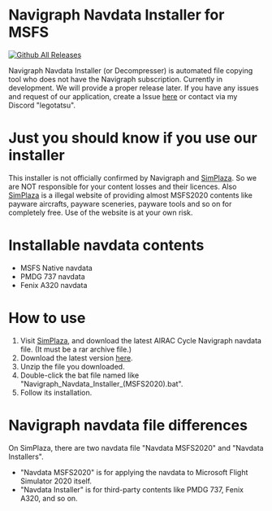 # Navigraph Navdata Installer for MSFS
 [![Github All Releases](https://img.shields.io/github/downloads/Legotatsu1985/Navigraph-Navdata-Installer-for-MSFS/total
)](https://github.com/Legotatsu1985/Navigraph-Navdata-Installer-for-MSFS/releases)
 
 Navigraph Navdata Installer (or Decompresser) is automated file copying tool who does not have the Navigraph subscription.
 Currently in development. We will provide a proper release later.
 If you have any issues and request of our application, create a Issue [here](https://github.com/Legotatsu1985/Navigraph-Navdata-Installer-for-MSFS/issues) or contact via my Discord "legotatsu".

# Just you should know if you use our installer
 This installer is not officially confirmed by Navigraph and [SimPlaza](https://simplaza.org/). So we are NOT responsible for your content losses and their licences.
 Also [SimPlaza](https://simplaza.org/) is a illegal website of providing almost MSFS2020 contents like payware aircrafts, payware sceneries, payware tools and so on for completely free. Use of the website is at your own risk.

# Installable navdata contents
 - MSFS Native navdata
 - PMDG 737 navdata
 - Fenix A320 navdata

# How to use
 1. Visit [SimPlaza](https://simplaza.org/?s=Navigraph), and download the latest AIRAC Cycle Navigraph navdata file. (It must be a rar archive file.)
 2. Download the latest version [here](https://github.com/Legotatsu1985/Navigraph-Navdata-Installer-for-MSFS/releases).
 3. Unzip the file you downloaded.
 4. Double-click the bat file named like "Navigraph_Navdata_Installer_(MSFS2020).bat".
 5. Follow its installation.

# Navigraph navdata file differences
 On SimPlaza, there are two navdata file "Navdata MSFS2020" and "Navdata Installers".

 - "Navdata MSFS2020" is for applying the navdata to Microsoft Flight Simulator 2020 itself.
 - "Navdata Installer" is for third-party contents like PMDG 737, Fenix A320, and so on.
